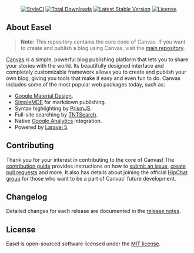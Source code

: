 <p align="center">
    <a href="https://styleci.io/repos/74061859"><img src="https://styleci.io/repos/74061859/shield?style=flat&branch=master" alt="StyleCI"></a>
    <a href="https://packagist.org/packages/cnvs/easel"><img src="https://poser.pugx.org/cnvs/easel/downloads" alt="Total Downloads"></a>
    <a href="https://packagist.org/packages/cnvs/easel"><img src="https://poser.pugx.org/cnvs/easel/v/stable" alt="Latest Stable Version"></a>
    <a href="https://github.com/cnvs/easel/blob/master/LICENSE"><img src="https://poser.pugx.org/austintoddj/easel/license" alt="License"></a>
</p>

## About Easel

> **Note:** This repository contains the core code of Canvas. If you want to create and publish a blog using Canvas, visit the [main repository](https://github.com/cnvs/canvas).

[Canvas](http://canvas.toddaustin.io) is a simple, powerful blog publishing platform that lets you to share your stories with the world. Its beautifully designed interface and completely customizable framework allows you to create and publish your own blog, giving you tools that make it easy and even fun to do. Canvas includes some of the most popular web packages today, such as:

* [Google Material Design](https://material.google.com).
* [SimpleMDE](https://simplemde.com) for markdown publishing.
* Syntax highlighting by [PrismJS](http://prismjs.com).
* Full-site searching by [TNTSearch](https://github.com/teamtnt/laravel-scout-tntsearch-driver).
* Native [Google Analytics](https://www.google.com/analytics/#?modal_active=none) integration.
* Powered by [Laravel 5](https://laravel.com).

## Contributing

Thank you for your interest in contributing to the core of Canvas! The [contribution guide](https://github.com/cnvs/easel/blob/master/CONTRIBUTING.md) provides instructions on how to [submit an issue](https://github.com/cnvs/easel/issues), [create pull requests](https://github.com/cnvs/easel/pulls) and more. It also has details about joining the official [HipChat group](https://canvas-chat.hipchat.com) for those who want to be a part of Canvas' future development.

## Changelog

Detailed changes for each release are documented in the [release notes](https://github.com/cnvs/easel/releases).

## License

Easel is open-sourced software licensed under the [MIT license](https://github.com/cnvs/easel/blob/master/LICENSE).
